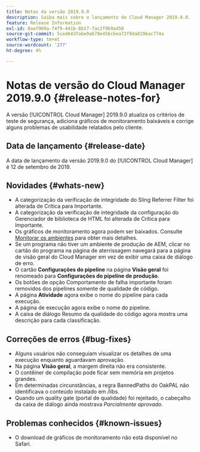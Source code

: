 ```yaml
---
title: Notas da versão 2019.9.0
description: Saiba mais sobre o lançamento do Cloud Manager 2019.9.0.
feature: Release Information
exl-id: 0aaf969a-f4f9-441b-8b17-7ac2f9b9ad50
source-git-commit: 5ced643fabe0a670e456cbea72f9da8196ac774a
workflow-type: tm+mt
source-wordcount: '277'
ht-degree: 4%

---
```


# Notas de versão do Cloud Manager 2019.9.0 {#release-notes-for}

A versão [!UICONTROL Cloud Manager] 2019.9.0 atualiza os critérios de teste de segurança, adiciona gráficos de monitoramento baixáveis e corrige alguns problemas de usabilidade relatados pelo cliente.

## Data de lançamento {#release-date}

A data de lançamento da versão 2019.9.0 do [!UICONTROL Cloud Manager] é 12 de setembro de 2019.

## Novidades {#whats-new}

* A categorização da verificação de integridade do Sling Referrer Filter foi alterada de Crítica para Importante.
* A categorização da verificação de integridade da configuração do Gerenciador de biblioteca de HTML foi alterada de Crítica para Importante.
* Os gráficos de monitoramento agora podem ser baixados. Consulte [Monitorar os ambientes](/help/using/monitoring-environments.md) para obter mais detalhes.
* Se um programa não tiver um ambiente de produção de AEM, clicar no cartão do programa na página de aterrissagem navegará para a página de visão geral do Cloud Manager em vez de exibir uma caixa de diálogo de erro.
* O cartão **Configurações do pipeline** na página **Visão geral** foi renomeado para **Configurações do pipeline de produção**.
* Os botões de opção Comportamento de falha importante foram removidos dos pipelines somente de qualidade de código.
* A página **Atividade** agora exibe o nome do pipeline para cada execução.
* A página de execução agora exibe o nome do pipeline.
* A caixa de diálogo Resumo da qualidade do código agora mostra uma descrição para cada classificação.

## Correções de erros {#bug-fixes}

* Alguns usuários não conseguiam visualizar os detalhes de uma execução enquanto aguardavam aprovação.
* Na página **Visão geral**, a margem direita não era consistente.
* O contêiner de compilação pode ficar sem memória em projetos grandes.
* Em determinadas circunstâncias, a regra BannedPaths do OakPAL não identificava o conteúdo instalado em /libs.
* Quando um quality gate (portal de qualidade) foi rejeitado, o cabeçalho da caixa de diálogo ainda mostrava *Parcialmente aprovado*.

## Problemas conhecidos {#known-issues}

* O download de gráficos de monitoramento não está disponível no Safari.
